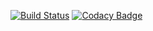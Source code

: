 [![Build Status](https://api.travis-ci.org/JeremyFSMoreau/tp-indus-iw1.svg?branch=master)](https://api.travis-ci.org/JeremyFSMoreau/tp-indus-iw1)
[![Codacy Badge](https://api.codacy.com/project/badge/Grade/fa4f1e23da904d1fb92b878bc6755bdd)](https://www.codacy.com/app/jeremyfs.moreau/tp-indus-iw1?utm_source=github.com&amp;utm_medium=referral&amp;utm_content=JeremyFSMoreau/tp-indus-iw1&amp;utm_campaign=Badge_Grade)
